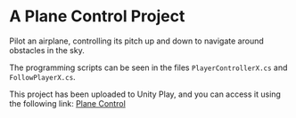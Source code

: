 # A Plane Control Project

Pilot an airplane, controlling its pitch up and down to navigate around obstacles in the sky.

The programming scripts can be seen in the files `PlayerControllerX.cs` and `FollowPlayerX.cs`.

This project has been uploaded to Unity Play, and you can access it using the following link: [Plane Control](https://play.unity.com/mg/other/carcontrol)

